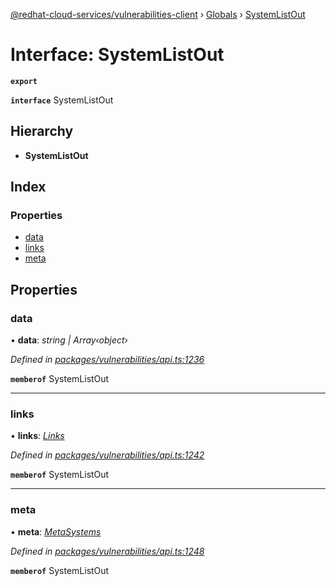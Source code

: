 [@redhat-cloud-services/vulnerabilities-client](../README.md) › [Globals](../globals.md) › [SystemListOut](systemlistout.md)

# Interface: SystemListOut

**`export`** 

**`interface`** SystemListOut

## Hierarchy

* **SystemListOut**

## Index

### Properties

* [data](systemlistout.md#data)
* [links](systemlistout.md#links)
* [meta](systemlistout.md#meta)

## Properties

###  data

• **data**: *string | Array‹object›*

*Defined in [packages/vulnerabilities/api.ts:1236](https://github.com/RedHatInsights/javascript-clients/blob/master/packages/vulnerabilities/api.ts#L1236)*

**`memberof`** SystemListOut

___

###  links

• **links**: *[Links](links.md)*

*Defined in [packages/vulnerabilities/api.ts:1242](https://github.com/RedHatInsights/javascript-clients/blob/master/packages/vulnerabilities/api.ts#L1242)*

**`memberof`** SystemListOut

___

###  meta

• **meta**: *[MetaSystems](metasystems.md)*

*Defined in [packages/vulnerabilities/api.ts:1248](https://github.com/RedHatInsights/javascript-clients/blob/master/packages/vulnerabilities/api.ts#L1248)*

**`memberof`** SystemListOut
